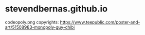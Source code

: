 # stevendbernas.github.io
codeopoly.png copyrights: https://www.teepublic.com/poster-and-art/51508983-monopoly-guy-chibi
